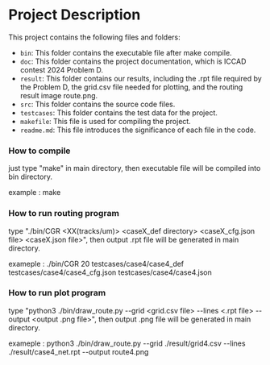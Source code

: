 # Project Description

This project contains the following files and folders:

- `bin`: This folder contains the executable file after make compile.
- `doc`: This folder contains the project documentation, which is ICCAD contest 2024 Problem D.
- `result`: This folder contains our results, including the .rpt file required by the Problem D, the grid.csv file needed for plotting, and the routing result image route.png.
- `src`: This folder contains the source code files.
- `testcases`: This folder contains the test data for the project.
- `makefile`: This file is used for compiling the project.
- `readme.md`: This file introduces the significance of each file in the code.

### How to compile
just type "make" in main directory, then executable file will be compiled into bin directory.  

example : make

### How to run routing program
type "./bin/CGR <XX(tracks/um)> <caseX_def directory> <caseX_cfg.json file> <caseX.json file>", then output .rpt file will be generated in main directory.  

exameple : ./bin/CGR 20 testcases/case4/case4_def testcases/case4/case4_cfg.json testcases/case4/case4.json

### How to run plot program
type "python3 ./bin/draw_route.py --grid <grid.csv file> --lines <.rpt file> --output <output .png file>", then output .png file will be generated in main directory.  

exameple : python3 ./bin/draw_route.py --grid ./result/grid4.csv --lines ./result/case4_net.rpt --output route4.png